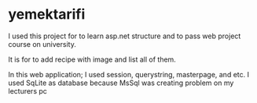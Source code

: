 # yemektarifi

I used this project for to learn asp.net structure and to pass web project course on university.

It is for to add recipe with image and list all of them.

In this web application;
I used session, querystring, masterpage, and etc. I used SqLite as database because MsSql was creating problem on my lecturers pc 
